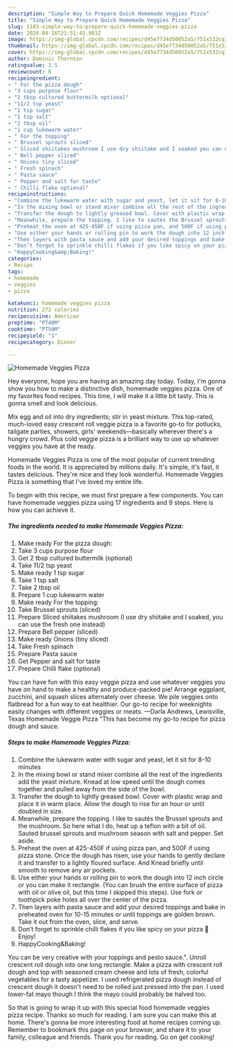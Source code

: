 ```yaml
---
description: "Simple Way to Prepare Quick Homemade Veggies Pizza"
title: "Simple Way to Prepare Quick Homemade Veggies Pizza"
slug: 1183-simple-way-to-prepare-quick-homemade-veggies-pizza
date: 2020-04-16T21:51:43.901Z
image: https://img-global.cpcdn.com/recipes/d45e7734d50052a5/751x532cq70/homemade-veggies-pizza-recipe-main-photo.jpg
thumbnail: https://img-global.cpcdn.com/recipes/d45e7734d50052a5/751x532cq70/homemade-veggies-pizza-recipe-main-photo.jpg
cover: https://img-global.cpcdn.com/recipes/d45e7734d50052a5/751x532cq70/homemade-veggies-pizza-recipe-main-photo.jpg
author: Dominic Thornton
ratingvalue: 3.5
reviewcount: 8
recipeingredient:
- " For the pizza dough"
- "3 cups purpose flour"
- "2 tbsp cultured buttermilk optional"
- "11/2 tsp yeast"
- "1 tsp sugar"
- "1 tsp salt"
- "2 tbsp oil"
- "1 cup lukewarm water"
- " For the topping"
- " Brussel sprouts sliced"
- " Sliced shiitakes mushroom I use dry shiitake and I soaked you can use the fresh one instead"
- " Bell pepper sliced"
- " Onions tiny sliced"
- " Fresh spinach"
- " Pasta sauce"
- " Pepper and salt for taste"
- " Chilli flake optional"
recipeinstructions:
- "Combine the lukewarm water with sugar and yeast, let it sit for 8-10 minutes"
- "In the mixing bowl or stand mixer combine all the rest of the ingredients add the yeast mixture. Knead at low speed until the dough comes together and pulled away from the side of the bowl."
- "Transfer the dough to lightly greased bowl. Cover with plastic wrap and place it in warm place. Allow the dough to rise for an hour or until doubled in size."
- "Meanwhile, prepare the topping. I like to sautés the Brussel sprouts and the mushroom. So here what I do, heat up a teflon with a bit of oil. Sauted brussel sprouts and mushroom season with salt and pepper. Set aside."
- "Preheat the oven at 425-450F if using pizza pan, and 500F if using pizza stone. Once the dough has risen, use your hands to gently declare it and transfer to a lightly floured surface. And Knead briefly until smooth to remove any air pockets."
- "Use either your hands or rolling pin to work the dough into 12 inch circle or you can make it rectangle. (You can brush the entire surface of pizza with oil or olive oil, but this time I skipped this steps). Use fork or toothpick poke holes all over the center of the pizza."
- "Then layers with pasta sauce and add your desired toppings and bake in preheated oven for 10-15 minutes or until toppings are golden brown. Take it out from the oven, slice, and serve."
- "Don’t forget to sprinkle chilli flakes if you like spicy on your pizza 🍕 Enjoy!"
- "HappyCooking&amp;Baking!"
categories:
- Recipe
tags:
- homemade
- veggies
- pizza

katakunci: homemade veggies pizza 
nutrition: 272 calories
recipecuisine: American
preptime: "PT40M"
cooktime: "PT50M"
recipeyield: "1"
recipecategory: Dinner

---
```



![Homemade Veggies Pizza](https://img-global.cpcdn.com/recipes/d45e7734d50052a5/751x532cq70/homemade-veggies-pizza-recipe-main-photo.jpg)

Hey everyone, hope you are having an amazing day today. Today, I'm gonna show you how to make a distinctive dish, homemade veggies pizza. One of my favorites food recipes. This time, I will make it a little bit tasty. This is gonna smell and look delicious.

Mix egg and oil into dry ingredients; stir in yeast mixture. This top-rated, much-loved easy crescent roll veggie pizza is a favorite go-to for potlucks, tailgate parties, showers, girls&#39; weekends—basically wherever there&#39;s a hungry crowd. Plus cold veggie pizza is a brilliant way to use up whatever veggies you have at the ready.

Homemade Veggies Pizza is one of the most popular of current trending foods in the world. It is appreciated by millions daily. It's simple, it's fast, it tastes delicious. They're nice and they look wonderful. Homemade Veggies Pizza is something that I've loved my entire life.


To begin with this recipe, we must first prepare a few components. You can have homemade veggies pizza using 17 ingredients and 9 steps. Here is how you can achieve it.

<!--inarticleads1-->

##### The ingredients needed to make Homemade Veggies Pizza:

1. Make ready  For the pizza dough:
1. Take 3 cups purpose flour
1. Get 2 tbsp cultured buttermilk (optional)
1. Take 11/2 tsp yeast
1. Make ready 1 tsp sugar
1. Take 1 tsp salt
1. Take 2 tbsp oil
1. Prepare 1 cup lukewarm water
1. Make ready  For the topping:
1. Take  Brussel sprouts (sliced)
1. Prepare  Sliced shiitakes mushroom (I use dry shiitake and I soaked, you can use the fresh one instead)
1. Prepare  Bell pepper (sliced)
1. Make ready  Onions (tiny sliced)
1. Take  Fresh spinach
1. Prepare  Pasta sauce
1. Get  Pepper and salt for taste
1. Prepare  Chilli flake (optional)


You can have fun with this easy veggie pizza and use whatever veggies you have on hand to make a healthy and produce-packed pie! Arrange eggplant, zucchini, and squash slices alternately over cheese. We pile veggies onto flatbread for a fun way to eat healthier. Our go-to recipe for weeknights easily changes with different veggies or meats. —Darla Andrews, Lewisville, Texas Homemade Veggie Pizza &#34;This has become my go-to recipe for pizza dough and sauce. 

<!--inarticleads2-->

##### Steps to make Homemade Veggies Pizza:

1. Combine the lukewarm water with sugar and yeast, let it sit for 8-10 minutes
1. In the mixing bowl or stand mixer combine all the rest of the ingredients add the yeast mixture. Knead at low speed until the dough comes together and pulled away from the side of the bowl.
1. Transfer the dough to lightly greased bowl. Cover with plastic wrap and place it in warm place. Allow the dough to rise for an hour or until doubled in size.
1. Meanwhile, prepare the topping. I like to sautés the Brussel sprouts and the mushroom. So here what I do, heat up a teflon with a bit of oil. Sauted brussel sprouts and mushroom season with salt and pepper. Set aside.
1. Preheat the oven at 425-450F if using pizza pan, and 500F if using pizza stone. Once the dough has risen, use your hands to gently declare it and transfer to a lightly floured surface. And Knead briefly until smooth to remove any air pockets.
1. Use either your hands or rolling pin to work the dough into 12 inch circle or you can make it rectangle. (You can brush the entire surface of pizza with oil or olive oil, but this time I skipped this steps). Use fork or toothpick poke holes all over the center of the pizza.
1. Then layers with pasta sauce and add your desired toppings and bake in preheated oven for 10-15 minutes or until toppings are golden brown. Take it out from the oven, slice, and serve.
1. Don’t forget to sprinkle chilli flakes if you like spicy on your pizza 🍕 Enjoy!
1. HappyCooking&amp;Baking!


You can be very creative with your toppings and pesto sauce.&#34;. Unroll crescent roll dough into one long rectangle. Make a pizza with crescent roll dough and top with seasoned cream cheese and lots of fresh, colorful vegetables for a tasty appetizer. I used refrigerated pizza dough instead of crescent dough it doesn&#39;t need to be rolled just pressed into the pan. I used lower-fat mayo though I think the mayo could probably be halved too. 

So that is going to wrap it up with this special food homemade veggies pizza recipe. Thanks so much for reading. I am sure you can make this at home. There's gonna be more interesting food at home recipes coming up. Remember to bookmark this page on your browser, and share it to your family, colleague and friends. Thank you for reading. Go on get cooking!
